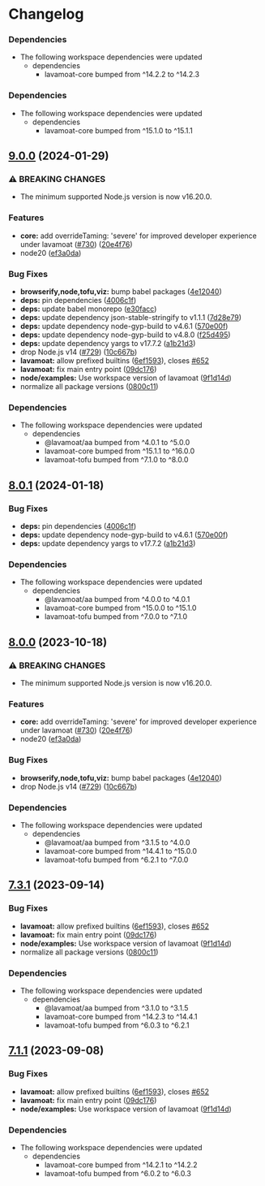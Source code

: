 # Changelog

### Dependencies

* The following workspace dependencies were updated
  * dependencies
    * lavamoat-core bumped from ^14.2.2 to ^14.2.3

### Dependencies

* The following workspace dependencies were updated
  * dependencies
    * lavamoat-core bumped from ^15.1.0 to ^15.1.1

## [9.0.0](https://github.com/renovate-bot/Woodpile37-_-LavaMoat/compare/lavamoat-v8.0.2...lavamoat-v9.0.0) (2024-01-29)


### ⚠ BREAKING CHANGES

* The minimum supported Node.js version is now v16.20.0.

### Features

* **core:** add overrideTaming: 'severe' for improved developer experience under lavamoat ([#730](https://github.com/renovate-bot/Woodpile37-_-LavaMoat/issues/730)) ([20e4f76](https://github.com/renovate-bot/Woodpile37-_-LavaMoat/commit/20e4f764dfdabcf21c7e72ad45fcfeaf45fd2b6c))
* node20 ([ef3a0da](https://github.com/renovate-bot/Woodpile37-_-LavaMoat/commit/ef3a0da9960d7f5734e3d4180ebafdae2432a260))


### Bug Fixes

* **browserify,node,tofu,viz:** bump babel packages ([4e12040](https://github.com/renovate-bot/Woodpile37-_-LavaMoat/commit/4e12040945897983456dce9b83a174e116c99f66))
* **deps:** pin dependencies ([4006c1f](https://github.com/renovate-bot/Woodpile37-_-LavaMoat/commit/4006c1f386c3024e8a8092ded9b98ede20de084e))
* **deps:** update babel monorepo ([e30facc](https://github.com/renovate-bot/Woodpile37-_-LavaMoat/commit/e30facc83fd9506310bc66df34970b599243eb47))
* **deps:** update dependency json-stable-stringify to v1.1.1 ([7d28e79](https://github.com/renovate-bot/Woodpile37-_-LavaMoat/commit/7d28e79a5430f1f7c3987fc128e800efe590dd2a))
* **deps:** update dependency node-gyp-build to v4.6.1 ([570e00f](https://github.com/renovate-bot/Woodpile37-_-LavaMoat/commit/570e00fcf70535e8c1abb9ee117d873130283cca))
* **deps:** update dependency node-gyp-build to v4.8.0 ([f25d495](https://github.com/renovate-bot/Woodpile37-_-LavaMoat/commit/f25d4957b1abb522d13697ef2d2323485ec51597))
* **deps:** update dependency yargs to v17.7.2 ([a1b21d3](https://github.com/renovate-bot/Woodpile37-_-LavaMoat/commit/a1b21d3db1904d05cd9e82bc62eb56dfafb76be2))
* drop Node.js v14 ([#729](https://github.com/renovate-bot/Woodpile37-_-LavaMoat/issues/729)) ([10c667b](https://github.com/renovate-bot/Woodpile37-_-LavaMoat/commit/10c667bd88eaabf60a8fd8e4493cc7676848b201))
* **lavamoat:** allow prefixed builtins ([6ef1593](https://github.com/renovate-bot/Woodpile37-_-LavaMoat/commit/6ef1593cf4e145b67971e75ef176c2b8223f1077)), closes [#652](https://github.com/renovate-bot/Woodpile37-_-LavaMoat/issues/652)
* **lavamoat:** fix main entry point ([09dc176](https://github.com/renovate-bot/Woodpile37-_-LavaMoat/commit/09dc17650bdaa04355768ff671f575ba8d7548a0))
* **node/examples:** Use workspace version of lavamoat ([9f1d14d](https://github.com/renovate-bot/Woodpile37-_-LavaMoat/commit/9f1d14d5d626b65f31792898f6dca5ecbbb18968))
* normalize all package versions ([0800c11](https://github.com/renovate-bot/Woodpile37-_-LavaMoat/commit/0800c113c3504af312d904c48eb9a6844b10d6b1))


### Dependencies

* The following workspace dependencies were updated
  * dependencies
    * @lavamoat/aa bumped from ^4.0.1 to ^5.0.0
    * lavamoat-core bumped from ^15.1.1 to ^16.0.0
    * lavamoat-tofu bumped from ^7.1.0 to ^8.0.0

## [8.0.1](https://github.com/LavaMoat/LavaMoat/compare/lavamoat-v8.0.0...lavamoat-v8.0.1) (2024-01-18)


### Bug Fixes

* **deps:** pin dependencies ([4006c1f](https://github.com/LavaMoat/LavaMoat/commit/4006c1f386c3024e8a8092ded9b98ede20de084e))
* **deps:** update dependency node-gyp-build to v4.6.1 ([570e00f](https://github.com/LavaMoat/LavaMoat/commit/570e00fcf70535e8c1abb9ee117d873130283cca))
* **deps:** update dependency yargs to v17.7.2 ([a1b21d3](https://github.com/LavaMoat/LavaMoat/commit/a1b21d3db1904d05cd9e82bc62eb56dfafb76be2))


### Dependencies

* The following workspace dependencies were updated
  * dependencies
    * @lavamoat/aa bumped from ^4.0.0 to ^4.0.1
    * lavamoat-core bumped from ^15.0.0 to ^15.1.0
    * lavamoat-tofu bumped from ^7.0.0 to ^7.1.0

## [8.0.0](https://github.com/LavaMoat/LavaMoat/compare/lavamoat-v7.3.1...lavamoat-v8.0.0) (2023-10-18)


### ⚠ BREAKING CHANGES

* The minimum supported Node.js version is now v16.20.0.

### Features

* **core:** add overrideTaming: 'severe' for improved developer experience under lavamoat ([#730](https://github.com/LavaMoat/LavaMoat/issues/730)) ([20e4f76](https://github.com/LavaMoat/LavaMoat/commit/20e4f764dfdabcf21c7e72ad45fcfeaf45fd2b6c))
* node20 ([ef3a0da](https://github.com/LavaMoat/LavaMoat/commit/ef3a0da9960d7f5734e3d4180ebafdae2432a260))


### Bug Fixes

* **browserify,node,tofu,viz:** bump babel packages ([4e12040](https://github.com/LavaMoat/LavaMoat/commit/4e12040945897983456dce9b83a174e116c99f66))
* drop Node.js v14 ([#729](https://github.com/LavaMoat/LavaMoat/issues/729)) ([10c667b](https://github.com/LavaMoat/LavaMoat/commit/10c667bd88eaabf60a8fd8e4493cc7676848b201))


### Dependencies

* The following workspace dependencies were updated
  * dependencies
    * @lavamoat/aa bumped from ^3.1.5 to ^4.0.0
    * lavamoat-core bumped from ^14.4.1 to ^15.0.0
    * lavamoat-tofu bumped from ^6.2.1 to ^7.0.0

## [7.3.1](https://github.com/LavaMoat/LavaMoat/compare/lavamoat-v7.3.0...lavamoat-v7.3.1) (2023-09-14)


### Bug Fixes

* **lavamoat:** allow prefixed builtins ([6ef1593](https://github.com/LavaMoat/LavaMoat/commit/6ef1593cf4e145b67971e75ef176c2b8223f1077)), closes [#652](https://github.com/LavaMoat/LavaMoat/issues/652)
* **lavamoat:** fix main entry point ([09dc176](https://github.com/LavaMoat/LavaMoat/commit/09dc17650bdaa04355768ff671f575ba8d7548a0))
* **node/examples:** Use workspace version of lavamoat ([9f1d14d](https://github.com/LavaMoat/LavaMoat/commit/9f1d14d5d626b65f31792898f6dca5ecbbb18968))
* normalize all package versions ([0800c11](https://github.com/LavaMoat/LavaMoat/commit/0800c113c3504af312d904c48eb9a6844b10d6b1))


### Dependencies

* The following workspace dependencies were updated
  * dependencies
    * @lavamoat/aa bumped from ^3.1.0 to ^3.1.5
    * lavamoat-core bumped from ^14.2.3 to ^14.4.1
    * lavamoat-tofu bumped from ^6.0.3 to ^6.2.1

## [7.1.1](https://github.com/LavaMoat/LavaMoat/compare/lavamoat-v7.1.0...lavamoat-v7.1.1) (2023-09-08)


### Bug Fixes

* **lavamoat:** allow prefixed builtins ([6ef1593](https://github.com/LavaMoat/LavaMoat/commit/6ef1593cf4e145b67971e75ef176c2b8223f1077)), closes [#652](https://github.com/LavaMoat/LavaMoat/issues/652)
* **lavamoat:** fix main entry point ([09dc176](https://github.com/LavaMoat/LavaMoat/commit/09dc17650bdaa04355768ff671f575ba8d7548a0))
* **node/examples:** Use workspace version of lavamoat ([9f1d14d](https://github.com/LavaMoat/LavaMoat/commit/9f1d14d5d626b65f31792898f6dca5ecbbb18968))


### Dependencies

* The following workspace dependencies were updated
  * dependencies
    * lavamoat-core bumped from ^14.2.1 to ^14.2.2
    * lavamoat-tofu bumped from ^6.0.2 to ^6.0.3
